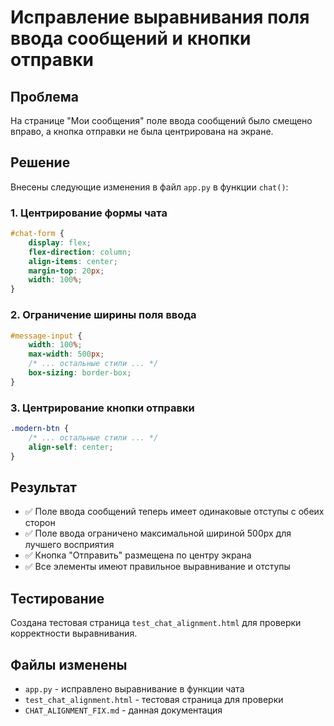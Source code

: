 # Исправление выравнивания поля ввода сообщений и кнопки отправки

## Проблема
На странице "Мои сообщения" поле ввода сообщений было смещено вправо, а кнопка отправки не была центрирована на экране.

## Решение
Внесены следующие изменения в файл `app.py` в функции `chat()`:

### 1. Центрирование формы чата
```css
#chat-form { 
    display: flex; 
    flex-direction: column; 
    align-items: center; 
    margin-top: 20px; 
    width: 100%;
}
```

### 2. Ограничение ширины поля ввода
```css
#message-input {
    width: 100%;
    max-width: 500px;
    /* ... остальные стили ... */
    box-sizing: border-box;
}
```

### 3. Центрирование кнопки отправки
```css
.modern-btn {
    /* ... остальные стили ... */
    align-self: center;
}
```

## Результат
- ✅ Поле ввода сообщений теперь имеет одинаковые отступы с обеих сторон
- ✅ Поле ввода ограничено максимальной шириной 500px для лучшего восприятия
- ✅ Кнопка "Отправить" размещена по центру экрана
- ✅ Все элементы имеют правильное выравнивание и отступы

## Тестирование
Создана тестовая страница `test_chat_alignment.html` для проверки корректности выравнивания.

## Файлы изменены
- `app.py` - исправлено выравнивание в функции чата
- `test_chat_alignment.html` - тестовая страница для проверки
- `CHAT_ALIGNMENT_FIX.md` - данная документация 